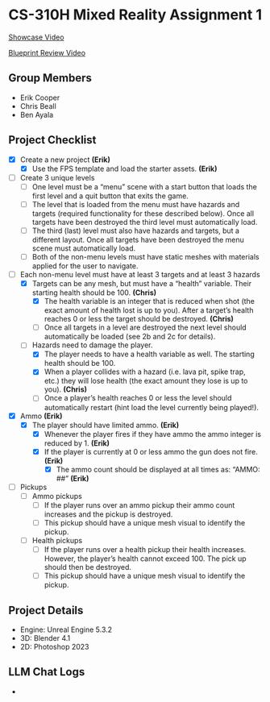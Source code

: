 # CS-310H Mixed Reality Assignment 1

[Showcase Video](https://www.youtube.com/)

[Blueprint Review Video](https://www.youtube.com/)

## Group Members
- Erik Cooper
- Chris Beall
- Ben Ayala

## Project Checklist
- [x] Create a new project **(Erik)**
  - [x] Use the FPS template and load the starter assets. **(Erik)**
- [ ] Create 3 unique levels
  - [ ] One level must be a “menu” scene with a start button that loads the first level and a quit button that exits the game.
  - [ ] The level that is loaded from the menu must have hazards and targets (required functionality for these described below). Once all targets have been destroyed the third level must automatically load.
  - [ ] The third (last) level must also have hazards and targets, but a different layout. Once all targets have been destroyed the menu scene must automatically load.
  - [ ] Both of the non-menu levels must have static meshes with materials applied for the user to navigate.
- [ ] Each non-menu level must have at least 3 targets and at least 3 hazards
  - [x] Targets can be any mesh, but must have a “health” variable. Their starting health should be 100. **(Chris)**
    - [x] The health variable is an integer that is reduced when shot (the exact amount of health lost is up to you). After a target’s health reaches 0 or less the target should be destroyed. **(Chris)**
    - [ ] Once all targets in a level are destroyed the next level should automatically be loaded (see 2b and 2c for details).
  - [ ] Hazards need to damage the player.
    - [x] The player needs to have a health variable as well. The starting health should be 100.
    - [x] When a player collides with a hazard (i.e. lava pit, spike trap, etc.) they will lose health (the exact amount they lose is up to you). **(Chris)**
    - [ ] Once a player’s health reaches 0 or less the level should automatically restart (hint load the level currently being played!).
- [x] Ammo **(Erik)**
  - [x] The player should have limited ammo. **(Erik)**
    - [x] Whenever the player fires if they have ammo the ammo integer is reduced by 1. **(Erik)**
    - [x] If the player is currently at 0 or less ammo the gun does not fire. **(Erik)**
      - [x] The ammo count should be displayed at all times as: “AMMO: ##” **(Erik)**
- [ ] Pickups
  - [ ] Ammo pickups
    - [ ] If the player runs over an ammo pickup their ammo count increases and the pickup is destroyed.
    - [ ] This pickup should have a unique mesh visual to identify the pickup.
  - [ ] Health pickups
    - [ ] If the player runs over a health pickup their health increases. However, the player’s health cannot exceed 100. The pick up should then be destroyed.
    - [ ] This pickup should have a unique mesh visual to identify the pickup.

## Project Details
- Engine: Unreal Engine 5.3.2
- 3D: Blender 4.1
- 2D: Photoshop 2023

## LLM Chat Logs
- 
